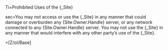 Ti=Prohibited Uses of the {_Site}

sec=You may not access or use the {_Site} in any manner that could damage or overburden any {Site.Owner.Handle} server, or any network connected to any {Site.Owner.Handle} server. You may not use the {_Site} in any manner that would interfere with any other party’s use of the {_Site}.

=[Z/ol/Base]
